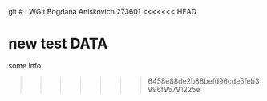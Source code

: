 git # LWGit
Bogdana Aniskovich 
273601
<<<<<<< HEAD

new test DATA
=======
some info
>>>>>>> 6458e88de2b88befd96cde5feb3996f95791225e
